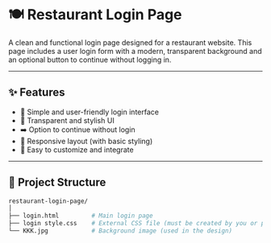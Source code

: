 # 🍽️ Restaurant Login Page

A clean and functional login page designed for a restaurant website. This page includes a user login form with a modern, transparent background and an optional button to continue without logging in.

---

## ✨ Features

- 🔐 Simple and user-friendly login interface  
- 💎 Transparent and stylish UI  
- ➡️ Option to continue without login  
- 📱 Responsive layout (with basic styling)  
- 🧩 Easy to customize and integrate

---

## 📁 Project Structure

```bash
restaurant-login-page/
│
├── login.html         # Main login page
├── login style.css    # External CSS file (must be created by you or provided separately)
└── KKK.jpg            # Background image (used in the design)
